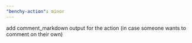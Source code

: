 ```yaml
---
"benchy-action": minor
---
```


add comment_markdown output for the action (in case someone wants to comment on their own)
